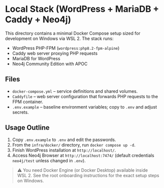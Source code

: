 # Local Stack (WordPress + MariaDB + Caddy + Neo4j)

This directory contains a minimal Docker Compose setup sized for development on Windows via WSL 2. The stack runs:

- WordPress PHP-FPM (`wordpress:php8.2-fpm-alpine`)
- Caddy web server proxying PHP requests
- MariaDB for WordPress
- Neo4j Community Edition with APOC

## Files

- `docker-compose.yml` – service definitions and shared volumes.
- `Caddyfile` – web server configuration that forwards PHP requests to the FPM container.
- `.env.example` – baseline environment variables; copy to `.env` and adjust secrets.

## Usage Outline

1. Copy `.env.example` to `.env` and edit the passwords.
2. From the `infra/docker/` directory, run `docker compose up -d`.
3. Finish WordPress installation at `http://localhost/`.
4. Access Neo4j Browser at `http://localhost:7474/` (default credentials `neo4j/test` unless changed in `.env`).

> ⚠️ You need Docker Engine (or Docker Desktop) available inside WSL 2. See the root onboarding instructions for the exact setup steps on Windows.
